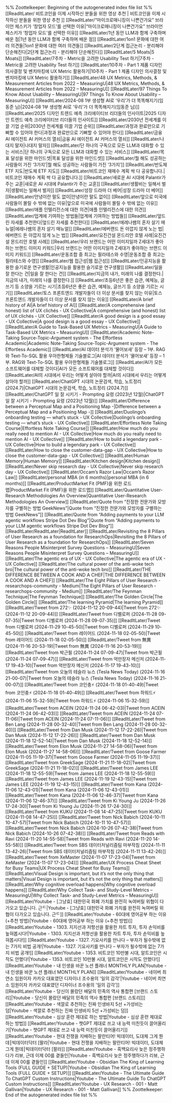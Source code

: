 %% Zoottelkeeper: Beginning of the autogenerated index file list %%
 [[ReadItLater/ 비트코인을 이제 시작하신 분들을 위한 영상 추천 | 비트코인을 이제 시작하신 분들을 위한 영상 추천 ]]
 [[ReadItLater/“마이크로매니징이 나쁜건가요” 브라이언 체스키가 ‘창업자 모드'를 선택한 이유|“마이크로매니징이 나쁜건가요” 브라이언 체스키가 ‘창업자 모드'를 선택한 이유]]
 [[ReadItLater/1년 동안 LLM과 함께 구축하며 배운 점|1년 동안 LLM과 함께 구축하며 배운 점]]
 [[ReadItLater/1on1 문화에 대한 여러 의견들|1on1 문화에 대한 여러 의견들]]
 [[ReadItLater/2단계 접근논리 - 분리해야 단순해진다|2단계 접근논리 - 분리해야 단순해진다]]
 [[ReadItLater/5 Moats|5 Moats]]
 [[ReadItLater/7주차 - Metric을 고려한 Usability Test 하기|7주차 - Metric을 고려한 Usability Test 하기]]
 [[ReadItLater/10주차 - Part 1  제품 디자인 의사결정 및 벤치마킹에 UX Metric 활용하기|10주차 - Part 1  제품 디자인 의사결정 및 벤치마킹에 UX Metric 활용하기]]
 [[ReadItLater/48 UX Metrics, Methods, & Measurement Articles from 2022 – MeasuringU|48 UX Metrics, Methods, & Measurement Articles from 2022 – MeasuringU]]
 [[ReadItLater/97 Things To Know About Usability – MeasuringU|97 Things To Know About Usability – MeasuringU]]
 [[ReadItLater/2024-08 1부 생성형 AI로 ‘우리’가 더 똑똑해지기(임동준 님)|2024-08 1부 생성형 AI로 ‘우리’가 더 똑똑해지기(임동준 님)]]
 [[ReadItLater/2025 디자인 트렌드 예측 크리에이티브 리더들의 인사이트|2025 디자인 트렌드 예측 크리에이티브 리더들의 인사이트]]
 [[ReadItLater/2030년 전세계를 이끌 기업 순위|2030년 전세계를 이끌 기업 순위]]
 [[ReadItLater/과정과 완료만으로 기뻐할 수 있어야 한다|과정과 완료만으로 기뻐할 수 있어야 한다]]
 [[ReadItLater/금융 AI 에이전트 AI 커머스의 열쇠|금융 AI 에이전트 AI 커머스의 열쇠]]
 [[ReadItLater/나대지 말자|나대지 말자]]
 [[ReadItLater/단 하나의 구독으로 모든 LLM과 대화할 수 있는 서비스|단 하나의 구독으로 모든 LLM과 대화할 수 있는 서비스]]
 [[ReadItLater/목표 달성을 위한 마인드셋|목표 달성을 위한 마인드셋]]
 [[ReadItLater/뭘 해도 성공하는 사람들이 가진 ‘3가지’|뭘 해도 성공하는 사람들이 가진 ‘3가지’]]
 [[ReadItLater/반도체 ETF 지도|반도체 ETF 지도]]
 [[ReadItLater/비트코인 재매수 계획 싹 다 공유합니다.|비트코인 재매수 계획 싹 다 공유합니다.]]
 [[ReadItLater/새로운 AI 시대에 Palantir가 주는 교훈|새로운 AI 시대에 Palantir가 주는 교훈]]
 [[ReadItLater/생활비는 일해서 벌자|생활비는 일해서 벌자]]
 [[ReadItLater/성장 드라마 더 베어|성장 드라마 더 베어]]
 [[ReadItLater/안녕이란 말도 없이|안녕이란 말도 없이]]
 [[ReadItLater/앞으로 미국에 사람들이 몰릴 수 밖에 없는 이유|앞으로 미국에 사람들이 몰릴 수 밖에 없는 이유]]
 [[ReadItLater/애플 인텔리전스에 대한 의견|애플 인텔리전스에 대한 의견]]
 [[ReadItLater/업계에 기여하는 방법들|업계에 기여하는 방법들]]
 [[ReadItLater/엎드린 자세를 추천한다|엎드린 자세를 추천한다]]
 [[ReadItLater/에레나쌤의 혼자 살기 매뉴얼|에레나쌤의 혼자 살기 매뉴얼]]
 [[ReadItLater/에버랜드 돈 아깝지 않게 노는 법|에버랜드 돈 아깝지 않게 노는 법]]
 [[ReadItLater/요진건설 몬드리안 호텔 사례|요진건설 몬드리안 호텔 사례]]
 [[ReadItLater/우리 브랜드는 어떤 이미지일까
Z세대가 좋아하는 브랜드 이미지 키워드|우리 브랜드는 어떤 이미지일까
Z세대가 좋아하는 브랜드 이미지 키워드]]
 [[ReadItLater/운동조합 중 최고는 필라테스와 수영|운동조합 중 최고는 필라테스와 수영]]
 [[ReadItLater/웹 접근성|웹 접근성]]
 [[ReadItLater/인공지능을 활용한 슬기로운 연구생활|인공지능을 활용한 슬기로운 연구생활]]
 [[ReadItLater/일을 잘 한다는 건|일을 잘 한다는 건]]
 [[ReadItLater/지금의 내가, 미래의 나를 결정한다.|지금의 내가, 미래의 나를 결정한다.]]
 [[ReadItLater/초등6년은 좋은 습관, 예체능, 글쓰기 등 소양을 기르는 시기|초등6년은 좋은 습관, 예체능, 글쓰기 등 소양을 기르는 시기]]
 [[ReadItLater/토스 프론트엔드 개발자들이 더 이상 문서를 찾지 않는 이유|토스 프론트엔드 개발자들이 더 이상 문서를 찾지 않는 이유]]
 [[ReadItLater/A brief history of AI|A brief history of AI]]
 [[ReadItLater/A comprehensive (and honest) list of UX clichés - UX Collective|A comprehensive (and honest) list of UX clichés - UX Collective]]
 [[ReadItLater/A good design is a good essay - UX Collective|A good design is a good essay - UX Collective]]
 [[ReadItLater/A Guide to Task-Based UX Metrics – MeasuringU|A Guide to Task-Based UX Metrics – MeasuringU]]
 [[ReadItLater/Academic Note-Taking Source-Topic-Argument system - The Effortless Academic|Academic Note-Taking Source-Topic-Argument system - The Effortless Academic]]
 [[ReadItLater/AI 데이터 분석가 ‘물어보새’ 등장 – 1부. RAG와 Text-To-SQL 활용  우아한형제들 기술블로그|AI 데이터 분석가 ‘물어보새’ 등장 – 1부. RAG와 Text-To-SQL 활용  우아한형제들 기술블로그]]
 [[ReadItLater/AI가 모든 소프트웨어를 대체할 것이다|AI가 모든 소프트웨어를 대체할 것이다]]
 [[ReadItLater/AI의 시대에서 우리는 어떻게 살아야 할까|AI의 시대에서 우리는 어떻게 살아야 할까]]
 [[ReadItLater/ChatGPT 시대의 논문검색, 학습, 노트정리 (2024.7)|ChatGPT 시대의 논문검색, 학습, 노트정리 (2024.7)]]
 [[ReadItLater/ChatGPT 일 잘 시키기 - Prompting 요령 (2023년 12월)|ChatGPT 일 잘 시키기 - Prompting 요령 (2023년 12월)]]
 [[ReadItLater/Difference between a Perceptual Map and a Positioning Map -|Difference between a Perceptual Map and a Positioning Map -]]
 [[ReadItLater/Duolingo’s onboarding testing — what’s stuck - UX Collective|Duolingo’s onboarding testing — what’s stuck - UX Collective]]
 [[ReadItLater/Effortless Note Taking Course|Effortless Note Taking Course]]
 [[ReadItLater/How much do you really need to mention AI - UX Collective|How much do you really need to mention AI - UX Collective]]
 [[ReadItLater/How to build a legendary park - UX Collective|How to build a legendary park - UX Collective]]
 [[ReadItLater/How to close the customer-data-gap - UX Collective|How to close the customer-data-gap - UX Collective]]
 [[ReadItLater/Human Memory|Human Memory]]
 [[ReadItLater/Kitchen design|Kitchen design]]
 [[ReadItLater/Never skip research day - UX Collective|Never skip research day - UX Collective]]
 [[ReadItLater/Occam’s Razor Law|Occam’s Razor Law]]
 [[ReadItLater/personal MBA (in 6 months)|personal MBA (in 6 months)]]
 [[ReadItLater/ProductMarket Fit (PMF)을 위한 로드맵|ProductMarket Fit (PMF)을 위한 로드맵]]
 [[ReadItLater/Quantitative User-Research Methodologies An Overview|Quantitative User-Research Methodologies An Overview]]
 [[ReadItLater/Quote from “진정한 전문가와 모방자를 구별하는 방법  GeekNews”|Quote from “진정한 전문가와 모방자를 구별하는 방법  GeekNews”]]
 [[ReadItLater/Quote from “Adding payments to your LLM agentic workflows  Stripe Dot Dev Blog”|Quote from “Adding payments to your LLM agentic workflows  Stripe Dot Dev Blog”]]
 [[ReadItLater/ReadItLater|ReadItLater]]
 [[ReadItLater/Revisiting the 8 Pillars of User Research as a foundation for ResearchOps|Revisiting the 8 Pillars of User Research as a foundation for ResearchOps]]
 [[ReadItLater/Seven Reasons People Misinterpret Survey Questions – MeasuringU|Seven Reasons People Misinterpret Survey Questions – MeasuringU]]
 [[ReadItLater/The agentic era of UX - UX Collective|The agentic era of UX - UX Collective]]
 [[ReadItLater/The cultural power of the anti-woke tech bro|The cultural power of the anti-woke tech bro]]
 [[ReadItLater/THE DIFFERENCE BETWEEN A COOK AND A CHEF|THE DIFFERENCE BETWEEN A COOK AND A CHEF]]
 [[ReadItLater/The Eight Pillars of User Research - researchops-community - Medium|The Eight Pillars of User Research - researchops-community - Medium]]
 [[ReadItLater/The Feynman Technique|The Feynman Technique]]
 [[ReadItLater/The Golden Circle|The Golden Circle]]
 [[ReadItLater/The learning Pyramid|The learning Pyramid]]
 [[ReadItLater/Tweet from 272✨ (2024-11-12 20-09-44)|Tweet from 272✨ (2024-11-12 20-09-44)]]
 [[ReadItLater/Tweet from 디벨로퍼 (2024-11-28 09-07-35)|Tweet from 디벨로퍼 (2024-11-28 09-07-35)]]
 [[ReadItLater/Tweet from 디벨로퍼 (2024-11-29 10-45-50)|Tweet from 디벨로퍼 (2024-11-29 10-45-50)]]
 [[ReadItLater/Tweet from 레이어드 (2024-11-18 02-05-50)|Tweet from 레이어드 (2024-11-18 02-05-50)]]
 [[ReadItLater/Tweet from 無異 (2024-11-16 20-53-19)|Tweet from 無異 (2024-11-16 20-53-19)]]
 [[ReadItLater/Tweet from 박근필 (2024-11-24 07-09-47)|Tweet from 박근필 (2024-11-24 07-09-47)]]
 [[ReadItLater/Tweet from 억만장자 메신저 (2024-11-17 19-43-10)|Tweet from 억만장자 메신저 (2024-11-17 19-43-10)]]
 [[ReadItLater/Tweet from 오늘의 테슬라 뉴스 (Tesla News Today) (2024-11-16 21-00-07)|Tweet from 오늘의 테슬라 뉴스 (Tesla News Today) (2024-11-16 21-00-07)]]
 [[ReadItLater/Tweet from 코인충⚡️ (2024-11-18 01-40-49)|Tweet from 코인충⚡️ (2024-11-18 01-40-49)]]
 [[ReadItLater/Tweet from 하워드⚡️ (2024-11-06 15-32-59)|Tweet from 하워드⚡️ (2024-11-06 15-32-59)]]
 [[ReadItLater/Tweet from ACEIN (2024-11-24 06-42-03)|Tweet from ACEIN (2024-11-24 06-42-03)]]
 [[ReadItLater/Tweet from ACEIN (2024-11-24 07-11-06)|Tweet from ACEIN (2024-11-24 07-11-06)]]
 [[ReadItLater/Tweet from Ben Lang (2024-11-28 00-32-40)|Tweet from Ben Lang (2024-11-28 00-32-40)]]
 [[ReadItLater/Tweet from Dan Musk (2024-11-12 17-22-26)|Tweet from Dan Musk (2024-11-12 17-22-26)]]
 [[ReadItLater/Tweet from Dan Musk (2024-11-18 12-52-14)|Tweet from Dan Musk (2024-11-18 12-52-14)]]
 [[ReadItLater/Tweet from Elon Musk (2024-11-27 14-58-06)|Tweet from Elon Musk (2024-11-27 14-58-06)]]
 [[ReadItLater/Tweet from Goose Farmer (2024-11-05 11-19-37)|Tweet from Goose Farmer (2024-11-05 11-19-37)]]
 [[ReadItLater/Tweet from GreekSage (2024-11-21 11-18-02)|Tweet from GreekSage (2024-11-21 11-18-02)]]
 [[ReadItLater/Tweet from James LEE (2024-11-18 12-55-59)|Tweet from James LEE (2024-11-18 12-55-59)]]
 [[ReadItLater/Tweet from James LEE (2024-11-19 12-43-15)|Tweet from James LEE (2024-11-19 12-43-15)]]
 [[ReadItLater/Tweet from Kana (2024-11-06 12-43-01)|Tweet from Kana (2024-11-06 12-43-01)]]
 [[ReadItLater/Tweet from Kana (2024-11-06 12-46-37)|Tweet from Kana (2024-11-06 12-46-37)]]
 [[ReadItLater/Tweet from Ki Young Ju (2024-11-26 17-24-30)|Tweet from Ki Young Ju (2024-11-26 17-24-30)]]
 [[ReadItLater/Tweet from KUKU (2024-11-08 14-47-25)|Tweet from KUKU (2024-11-08 14-47-25)]]
 [[ReadItLater/Tweet from Nick Babich (2024-10-11 10-47-57)|Tweet from Nick Babich (2024-10-11 10-47-57)]]
 [[ReadItLater/Tweet from Nick Babich (2024-10-26 07-42-38)|Tweet from Nick Babich (2024-10-26 07-42-38)]]
 [[ReadItLater/Tweet from Reads with Ravi (2024-11-20 14-55-58)|Tweet from Reads with Ravi (2024-11-20 14-55-58)]]
 [[ReadItLater/Tweet from SBS 데이터저널리즘팀 마부작침 (2024-11-11 13-42-26)|Tweet from SBS 데이터저널리즘팀 마부작침 (2024-11-11 13-42-26)]]
 [[ReadItLater/Tweet from XeMaster (2024-11-07 17-23-04)|Tweet from XeMaster (2024-11-07 17-23-04)]]
 [[ReadItLater/UX Process Cheat Sheet for Busy Teams|UX Process Cheat Sheet for Busy Teams]]
 [[ReadItLater/Visual Design is important, but it’s not the only thing that matters|Visual Design is important, but it’s not the only thing that matters]]
 [[ReadItLater/Why cognitive overload happens|Why cognitive overload happens]]
 [[ReadItLater/Why Collect Task- and Study-Level Metrics – MeasuringU|Why Collect Task- and Study-Level Metrics – MeasuringU]]
 [[ReadItLater/Youtube - [그냥효] 대한민국 화폐 가치를 완전히 녹여버릴 위협이 다가오고 있습니다. 근ᄃ|Youtube - [그냥효] 대한민국 화폐 가치를 완전히 녹여버릴 위협이 다가오고 있습니다. 근ᄃ]]
 [[ReadItLater/Youtube - 60대에 영어공부 하는 이유 (+추천 방법)|Youtube - 60대에 영어공부 하는 이유 (+추천 방법)]]
 [[ReadItLater/Youtube - 1303. 지지선과 저항선을 활용한 차트 투자, 투자 손익비를 높혀봅시다!|Youtube - 1303. 지지선과 저항선을 활용한 차트 투자, 투자 손익비를 높혀봅시다!]]
 [[ReadItLater/Youtube - 1327. 기요사키를 만나다 – 부자가 될수밖에 없는 7가지 비법 공개!|Youtube - 1327. 기요사키를 만나다 – 부자가 될수밖에 없는 7가지 비법 공개!]]
 [[ReadItLater/Youtube - 1353. 비트코인 10만불 시대, 알트코인은 시작도 안했다!|Youtube - 1353. 비트코인 10만불 시대, 알트코인은 시작도 안했다!]]
 [[ReadItLater/Youtube - 내 인생을 바꾼 노션 플래너  MONTHLY PLAN|Youtube - 내 인생을 바꾼 노션 플래너  MONTHLY PLAN]]
 [[ReadItLater/Youtube - 네이버 최연소 임원이자 카카오 대표였던 디자이너 조수용의 '일의 감각'|Youtube - 네이버 최연소 임원이자 카카오 대표였던 디자이너 조수용의 '일의 감각']]
 [[ReadItLater/Youtube - 당신이 몰랐던 배달의 민족의 역사 통합편 [브랜드 스토리]|Youtube - 당신이 몰랐던 배달의 민족의 역사 통합편 [브랜드 스토리]]]
 [[ReadItLater/Youtube - 색깔로 추천하는 진짜 인생바지 5선 +가성비는 덤|Youtube - 색깔로 추천하는 진짜 인생바지 5선 +가성비는 덤]]
 [[ReadItLater/Youtube - 심상 훈련 제대로 하는 방법|Youtube - 심상 훈련 제대로 하는 방법]]
 [[ReadItLater/Youtube - 챗GPT 제대로 쓰고 내 능력 미친듯이 끌어올리기|Youtube - 챗GPT 제대로 쓰고 내 능력 미친듯이 끌어올리기]]
 [[ReadItLater/Youtube - 현대 전쟁을 지배하는 팔란티어! 빅데이터, 도대체 그게 뭔데⎮빅데이터닥터 [팔라|Youtube - 현대 전쟁을 지배하는 팔란티어! 빅데이터, 도대체 그게 뭔데⎮빅데이터닥터 [팔라]]
 [[ReadItLater/Youtube - 흑백요리사 늦은 정주행하다가 리뷰, 근데 이제 00를 곁들인|Youtube - 흑백요리사 늦은 정주행하다가 리뷰, 근데 이제 00를 곁들인]]
 [[ReadItLater/Youtube - Obsidian The King of Learning Tools (FULL GUIDE + SETUP)|Youtube - Obsidian The King of Learning Tools (FULL GUIDE + SETUP)]]
 [[ReadItLater/Youtube - The Ultimate Guide To ChatGPT Custom Instructions|Youtube - The Ultimate Guide To ChatGPT Custom Instructions]]
 [[ReadItLater/Youtube - UX Research - 001 - Matt Gallivan|Youtube - UX Research - 001 - Matt Gallivan]]
%% Zoottelkeeper: End of the autogenerated index file list %%
